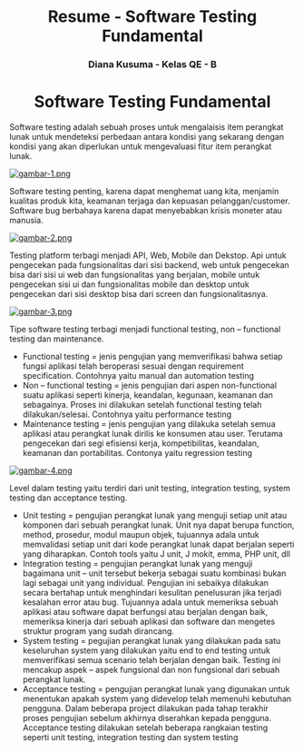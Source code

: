 <h1 align="center">Resume - Software Testing Fundamental</h1>
<h3 align="center">Diana Kusuma - Kelas QE - B</h3>

<h1 align="center">Software Testing Fundamental</h1>

Software testing adalah sebuah proses untuk mengalaisis item perangkat lunak untuk mendeteksi perbedaan antara kondisi yang sekarang dengan kondisi yang akan diperlukan untuk mengevaluasi fitur item perangkat lunak.

[![gambar-1.png](https://i.postimg.cc/k5zwR4HH/gambar-1.png)](https://postimg.cc/jW6yGst6)

 Software testing penting, karena dapat menghemat uang kita, menjamin kualitas produk kita, keamanan terjaga dan kepuasan pelanggan/customer. Software bug berbahaya karena dapat menyebabkan krisis moneter atau manusia.

[![gambar-2.png](https://i.postimg.cc/SKB7NP2F/gambar-2.png)](https://postimg.cc/JyQBpP5P)
 
Testing platform terbagi menjadi API, Web, Mobile dan Dekstop. Api untuk pengecekan pada fungsionalitas dari sisi backend, web untuk pengecekan bisa dari sisi ui web dan fungsionalitas yang berjalan, mobile untuk pengecekan sisi ui dan fungsionalitas mobile dan desktop untuk pengecekan dari sisi desktop bisa dari screen dan fungsionalitasnya.

[![gambar-3.png](https://i.postimg.cc/LsthLQQM/gambar-3.png)](https://postimg.cc/4K3JTPT8)

Tipe software testing terbagi menjadi functional testing, non – functional testing dan maintenance. 
-	Functional testing = jenis pengujian yang memverifikasi bahwa setiap fungsi aplikasi telah beroperasi sesuai dengan requirement specification. Contohnya yaitu manual dan automation testing
-	 Non – functional testing = jenis pengujian dari aspen non-functional suatu aplikasi seperti kinerja, keandalan, kegunaan, keamanan dan sebagainya. Proses ini dilakukan setelah functional testing telah dilakukan/selesai. Contohnya yaitu performance testing
-	Maintenance testing = jenis pengujian yang dilakuka setelah semua aplikasi atau perangkat lunak dirilis ke konsumen atau user. Terutama pengecekan dari segi efisiensi kerja, kompetibilitas, keandalan, keamanan dan portabilitas. Contonya yaitu regression testing

[![gambar-4.png](https://i.postimg.cc/wMGBgCMD/gambar-4.png)](https://postimg.cc/7JS4NQgL)

Level dalam testing yaitu terdiri dari unit testing, integration testing, system testing dan acceptance testing. 
-	Unit testing = pengujian perangkat lunak yang menguji setiap unit atau komponen dari sebuah perangkat lunak. Unit nya dapat berupa function, method, prosedur, modul maupun objek, tujuannya adala untuk memvalidasi setiap unit dari kode perangkat lunak dapat berjalan seperti yang diharapkan. Contoh tools yaitu J unit, J mokit, emma, PHP unit, dll
-	Integration testing = pengujian perangkat lunak yang  menguji bagaimana unit – unit tersebut bekerja sebagai suatu kombinasi bukan lagi sebagai unit yang individual. Pengujian ini sebaikya dilakukan secara  bertahap untuk menghindari kesulitan penelusuran jika terjadi kesalahan error atau bug. Tujuannya adala untuk memeriksa sebuah aplikasi atau software dapat berfungsi atau berjalan dengan baik, memeriksa kinerja dari sebuah aplikasi dan software dan mengetes struktur program yang sudah dirancang.
-	System testing = pegujian perangkat lunak yang dilakukan pada satu keseluruhan system yang dilakukan yaitu end to end testing untuk memverifikasi semua scenario telah berjalan dengan baik. Testing ini mencakup aspek – aspek fungsional dan non fungsional dari sebuah perangkat lunak. 
-	Acceptance testing = pengujian perangkat lunak yang digunakan untuk menentukan apakah system yang didevelop telah memenuhi kebutuhan pengguna. Dalam beberapa project dilakukan pada tahap terakhir proses pengujian sebelum akhirnya diserahkan kepada pengguna. Acceptance testing dilakukan setelah beberapa rangkaian testing seperti unit testing, integration testing dan system testing
